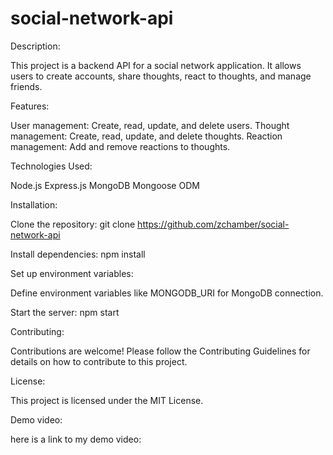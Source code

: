# social-network-api

Description:

This project is a backend API for a social network application. It allows users to create accounts, share thoughts, react to thoughts, and manage friends.

Features:

User management: Create, read, update, and delete users.
Thought management: Create, read, update, and delete thoughts.
Reaction management: Add and remove reactions to thoughts.

Technologies Used:

Node.js
Express.js
MongoDB
Mongoose ODM

Installation:

Clone the repository: git clone <https://github.com/zchamber/social-network-api>

Install dependencies: npm install

Set up environment variables:

Define environment variables like MONGODB_URI for MongoDB connection.

Start the server: npm start

Contributing:

Contributions are welcome! Please follow the Contributing Guidelines for details on how to contribute to this project.

License:

This project is licensed under the MIT License.

Demo video:

here is a link to my demo video: 